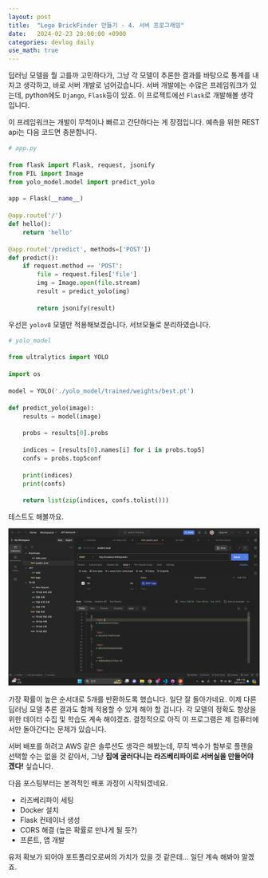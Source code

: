 ```yaml
---
layout: post
title:  "Lego BrickFinder 만들기 - 4. 서버 프로그래밍"
date:   2024-02-23 20:00:00 +0900
categories: devlog daily
use_math: true
---
```


딥러닝 모델을 뭘 고를까 고민하다가, 그냥 각 모델이 추론한 결과를 바탕으로 통계를 내자고 생각하고, 바로 서버 개발로 넘어갔습니다. 서버 개발에는 수많은 프레임워크가 있는데, python에도 `Django`, `Flask`등이 있죠. 이 프로젝트에선 `Flask`로 개발해볼 생각입니다.

이 프레임워크는 개발이 무척이나 빠르고 간단하다는 게 장점입니다. 예측을 위한 REST api는 다음 코드면 충분합니다.

```py
# app.py

from flask import Flask, request, jsonify
from PIL import Image
from yolo_model.model import predict_yolo

app = Flask(__name__)

@app.route('/')
def hello():
    return 'hello'

@app.route('/predict', methods=['POST'])
def predict():
    if request.method == 'POST':
        file = request.files['file']
        img = Image.open(file.stream)
        result = predict_yolo(img)

        return jsonify(result)

```

우선은 `yolov8` 모델만 적용해보겠습니다. 서브모듈로 분리하였습니다.

```py
# yolo_model

from ultralytics import YOLO

import os

model = YOLO('./yolo_model/trained/weights/best.pt')

def predict_yolo(image):
    results = model(image)

    probs = results[0].probs

    indices = [results[0].names[i] for i in probs.top5]
    confs = probs.top5conf

    print(indices)
    print(confs)

    return list(zip(indices, confs.tolist()))
```

테스트도 해볼까요.

![result](/assets/images/2024-02-23-lego-finder-4/result.png)

가장 확률이 높은 순서대로 5개를 반환하도록 했습니다. 일단 잘 돌아가네요. 이제 다른 딥러닝 모델 추론 결과도 함께 적용할 수 있게 해야 할 겁니다. 각 모델의 정확도 향상을 위한 데이터 수집 및 학습도 계속 해야겠죠. 결정적으로 아직 이 프로그램은 제 컴퓨터에서만 돌아간다는 문제가 있습니다.

서버 배포를 하려고 AWS 같은 솔루션도 생각은 해봤는데, 무직 백수가 함부로 플랜을 선택할 수는 없을 것 같아서, 그냥 **집에 굴러다니는 라즈베리파이로 서버실을 만들어야겠다!** 싶습니다.

다음 포스팅부터는 본격적인 배포 과정이 시작되겠네요.

- 라즈베리파이 세팅
- Docker 설치
- Flask 컨테이너 생성
- CORS 해결 (높은 확률로 만나게 될 듯?)
- 프론트, 앱 개발

유저 확보가 되어야 포트폴리오로써의 가치가 있을 것 같은데... 일단 계속 해봐야 알겠죠.
